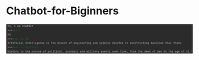 # Chatbot-for-Biginners
![Image of output](https://github.com/datamagic2020/Chatbot-for-Biginners/blob/main/chatbot.png)
